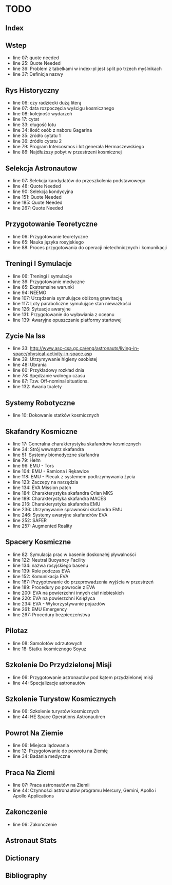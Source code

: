 # TODO

## Index

## Wstep
- line 07: quote needed
- line 25: Quote Needed
- line 36: Problem z tabelkami w index-pl jest split po trzech myślnikach
- line 37: Definicja nazwy

## Rys Historyczny
- line 06: czy radziecki dużą literą
- line 07: data rozpoczęcia wyścigu kosmicznego
- line 08: kolejność wydarzeń
- line 17: cytat
- line 33: długość lotu
- line 34: ilość osób z naboru Gagarina
- line 35: źródło cytatu 1
- line 36: źródło cytatu 2
- line 79: Program Intercosmos i lot generała Hermaszewskiego
- line 86: Najdłuższy pobyt w przestrzeni kosmicznej

## Selekcja Astronautow
- line 07: Selekcja kandydatów do przeszkolenia podstawowego
- line 48: Quote Needed
- line 90: Selekcja kondycyjna
- line 151: Quote Needed
- line 185: Quote Needed
- line 267: Quote Needed

## Przygotowanie Teoretyczne
- line 06: Przygotowanie teoretyczne
- line 65: Nauka języka rosyjskiego
- line 88: Proces przygotowania do operacji nietechnicznych i komunikacji

## Treningi I Symulacje
- line 06: Treningi i symulacje
- line 36: Przygotowanie medyczne
- line 65: Ekstremalne warunki
- line 94: NEEMO
- line 107: Urządzenia symulujące obiżoną grawitację
- line 117: Loty paraboliczne symulujące stan nieważkości
- line 126: Sytuacje awaryjne
- line 131: Przygotowanie do wyławiania z oceanu
- line 139: Awaryjne opuszczanie platformy startowej

## Zycie Na Iss
- line 33: http://www.asc-csa.gc.ca/eng/astronauts/living-in-space/physical-activity-in-space.asp
- line 39: Utrzymywanie higieny osobistej
- line 48: Ubrania
- line 60: Przykładowy rozkład dnia
- line 78: Spędzanie wolnego czasu
- line 87: Tzw. Off-nominal situations.
- line 132: Awaria toalety

## Systemy Robotyczne
- line 10: Dokowanie statków kosmicznych

## Skafandry Kosmiczne
- line 17: Generalna charakterystyka skafandrów kosmicznych
- line 34: Strój wewnątrz skafandra
- line 51: Systemy biomedyczne skafandra
- line 79: Hełm
- line 96: EMU - Tors
- line 104: EMU - Ramiona i Rękawice
- line 118: EMU - Plecak z systemem podtrzymywania życia
- line 123: Zaczepy na narzędzia
- line 134: EVA Mission patch
- line 184: Charakterystyka skafandra Orlan MKS
- line 189: Charakterystyka skafandra MACES
- line 216: Charakterystyka skafandra EMU
- line 236: Utrzymywanie sprawnośni skafandra EMU
- line 246: Systemy awaryjne skafandrów EVA
- line 252: SAFER
- line 257: Augmented Reality

## Spacery Kosmiczne
- line 82: Symulacja prac w basenie doskonałej pływalności
- line 122: Neutral Buoyancy Facility
- line 134: nazwa rosyjskiego basenu
- line 139: Role podczas EVA
- line 152: Komunikacja EVA
- line 167: Przygotowanie do przeprowadzenia wyjścia w przestrzeń
- line 189: Procedury po powrocie z EVA
- line 200: EVA na powierzchni innych ciał niebieskich
- line 220: EVA na powierzchni Księżyca
- line 234: EVA - Wykorzystywanie pojazdów
- line 261: EMU Emergency
- line 267: Procedury bezpieczeństwa

## Pilotaz
- line 08: Samolotów odrzutowych
- line 18: Statku kosmicznego Soyuz

## Szkolenie Do Przydzielonej Misji
- line 06: Przygotowanie astronautów pod kątem przydzielonej misji
- line 44: Specjalizacje astronautów

## Szkolenie Turystow Kosmicznych
- line 06: Szkolenie turystów kosmicznych
- line 44: HE Space Operations Astronautiren

## Powrot Na Ziemie
- line 06: Miejsca lądowania
- line 12: Przygotowanie do powrotu na Ziemię
- line 34: Badania medyczne

## Praca Na Ziemi
- line 07: Praca astronautów na Ziemii
- line 44: Czynności astronautów programu Mercury, Gemini, Apollo i Apollo Applications

## Zakonczenie
- line 06: Zakończenie

## Astronaut Stats

## Dictionary

## Bibliography
